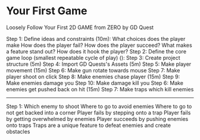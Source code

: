 # Your First Game

Loosely Follow Your First 2D GAME from ZERO by GD Quest

Step 1: Define ideas and constraints (10m):
	What choices does the player make
	How does the player fail?
	How does the player succeed?
	What makes a feature stand out? How does it hook the player?
Step 2: Define the core game loop (smallest repeatable cycle of play) (): 
Step 3: Create project structure (5m)
Step 4: Import GD Quests's Assets (5m)
Step 5: Make player movement (15m)
Step 6: Make gun rotate towards mouse
Step 7: Make player shoot on click
Step 8: Make enemies chase player (15m)
Step 9: Make enemies damage you
Step 10: Make damage kill you
Step 6: Make enemies get pushed back on hit (15m)
Step 7: Make traps which kill enemies

----------------------------

Step 1:
	Which enemy to shoot
	Where to go to avoid enemies
	Where to go to not get backed into a corner
	Player fails by stepping onto a trap
	Player fails by getting overwhelmed by enemies
	Player succeeds by pushing enemies onto traps
	Traps are a unique feature to defeat enemies and create obstacles
